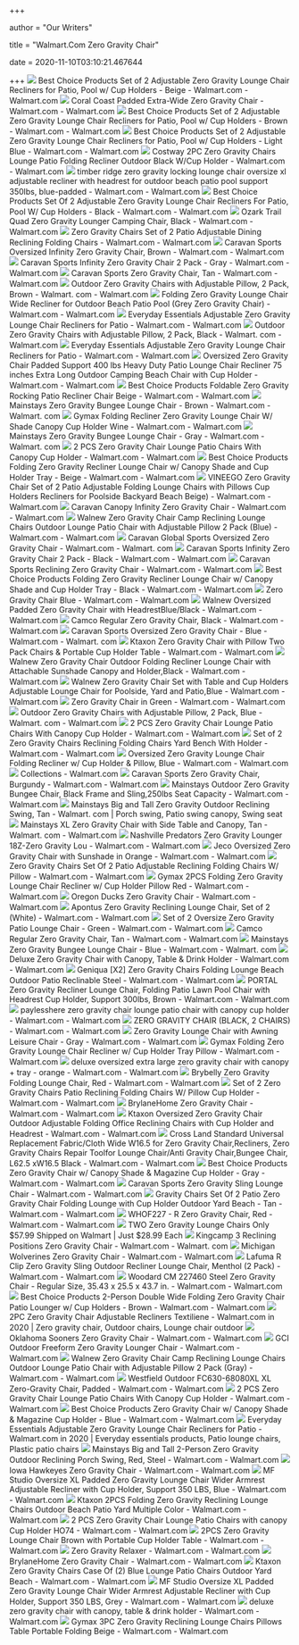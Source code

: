 +++
        
author = "Our Writers"
        
title = "Walmart.Com Zero Gravity Chair"
        
date = 2020-11-10T03:10:21.467644
        
+++
[ ![](https://i5.walmartimages.com/asr/3dd44a1f-9e08-4315-bbcd-ea4bd1818336_1.8047fbdbc80f28db6894805846f17eb9.jpeg?odnWidth=612&odnHeight=612&odnBg=ffffff)](https://i5.walmartimages.com/asr/3dd44a1f-9e08-4315-bbcd-ea4bd1818336_1.8047fbdbc80f28db6894805846f17eb9.jpeg?odnWidth=612&odnHeight=612&odnBg=ffffff) Best Choice Products Set of 2 Adjustable Zero Gravity Lounge Chair  Recliners for Patio, Pool w/ Cup Holders - Beige - Walmart.com - Walmart.com
[ ![](https://i5.walmartimages.com/asr/c35b6bf7-2726-4cce-8faf-f080c6777f25_1.fae3a98042abe1e3e3f68ed167e40dad.jpeg?odnWidth=612&odnHeight=612&odnBg=ffffff)](https://i5.walmartimages.com/asr/c35b6bf7-2726-4cce-8faf-f080c6777f25_1.fae3a98042abe1e3e3f68ed167e40dad.jpeg?odnWidth=612&odnHeight=612&odnBg=ffffff) Coral Coast Padded Extra-Wide Zero Gravity Chair - Walmart.com - Walmart.com
[ ![](https://i5.walmartimages.com/asr/5f985361-6c47-4ebc-a0f9-8f0ab44bb7ae_1.62efa8ac806fe8abca2fb579d065570f.jpeg)](https://i5.walmartimages.com/asr/5f985361-6c47-4ebc-a0f9-8f0ab44bb7ae_1.62efa8ac806fe8abca2fb579d065570f.jpeg) Best Choice Products Set of 2 Adjustable Zero Gravity Lounge Chair  Recliners for Patio, Pool w/ Cup Holders - Brown - Walmart.com - Walmart.com
[ ![](https://i5.walmartimages.com/asr/a57e5ccb-6c31-43fe-9676-43da58bf08c7_1.fe560be102ad294526704ee24bed3629.jpeg?odnWidth=612&odnHeight=612&odnBg=ffffff)](https://i5.walmartimages.com/asr/a57e5ccb-6c31-43fe-9676-43da58bf08c7_1.fe560be102ad294526704ee24bed3629.jpeg?odnWidth=612&odnHeight=612&odnBg=ffffff) Best Choice Products Set of 2 Adjustable Zero Gravity Lounge Chair  Recliners for Patio, Pool w/ Cup Holders - Light Blue - Walmart.com -  Walmart.com
[ ![](https://i5.walmartimages.com/asr/efb02c13-571a-4db3-adc0-b3013727a912_1.18f2d304c017b2ff8aeb13e050c9222f.jpeg?odnWidth=612&odnHeight=612&odnBg=ffffff)](https://i5.walmartimages.com/asr/efb02c13-571a-4db3-adc0-b3013727a912_1.18f2d304c017b2ff8aeb13e050c9222f.jpeg?odnWidth=612&odnHeight=612&odnBg=ffffff) Costway 2PC Zero Gravity Chairs Lounge Patio Folding Recliner Outdoor Black  W/Cup Holder - Walmart.com - Walmart.com
[ ![](https://i5.walmartimages.com/asr/e9e9366a-e0e5-4336-bdef-cb5731c352b1_1.d0c4e8b09f7a16a5514fc13cd631c088.jpeg?odnWidth=612&odnHeight=612&odnBg=ffffff)](https://i5.walmartimages.com/asr/e9e9366a-e0e5-4336-bdef-cb5731c352b1_1.d0c4e8b09f7a16a5514fc13cd631c088.jpeg?odnWidth=612&odnHeight=612&odnBg=ffffff) timber ridge zero gravity locking lounge chair oversize xl adjustable  recliner with headrest for outdoor beach patio pool support 350lbs,  blue-padded - Walmart.com - Walmart.com
[ ![](https://i5.walmartimages.com/asr/ee245c39-30cb-4050-ae0d-3705b32b1928_2.440faaab3c08fb94ea381f5382231cad.jpeg?odnWidth=612&odnHeight=612&odnBg=ffffff)](https://i5.walmartimages.com/asr/ee245c39-30cb-4050-ae0d-3705b32b1928_2.440faaab3c08fb94ea381f5382231cad.jpeg?odnWidth=612&odnHeight=612&odnBg=ffffff) Best Choice Products Set Of 2 Adjustable Zero Gravity Lounge Chair  Recliners For Patio, Pool W/ Cup Holders - Black - Walmart.com - Walmart.com
[ ![](https://i5.walmartimages.com/asr/d92dc99d-1d0c-415a-bbb3-5c2604692c1a_1.73251b69b20353a8d7045ca1b6205918.jpeg?odnWidth=612&odnHeight=612&odnBg=ffffff)](https://i5.walmartimages.com/asr/d92dc99d-1d0c-415a-bbb3-5c2604692c1a_1.73251b69b20353a8d7045ca1b6205918.jpeg?odnWidth=612&odnHeight=612&odnBg=ffffff) Ozark Trail Quad Zero Gravity Lounger Camping Chair, Black - Walmart.com -  Walmart.com
[ ![](https://i5.walmartimages.com/asr/6efa0a10-37f9-42cc-9191-591e1f817c27_1.c9dd2484ef54f99241b73500b15bea24.jpeg?odnWidth=612&odnHeight=612&odnBg=ffffff)](https://i5.walmartimages.com/asr/6efa0a10-37f9-42cc-9191-591e1f817c27_1.c9dd2484ef54f99241b73500b15bea24.jpeg?odnWidth=612&odnHeight=612&odnBg=ffffff) Zero Gravity Chairs Set of 2 Patio Adjustable Dining Reclining Folding  Chairs - Walmart.com - Walmart.com
[ ![](https://i5.walmartimages.com/asr/504f5fa4-28a5-4b4a-b0fa-c4208add25e1_1.9b0341b14d30bfac861b47c12ee8d4f5.jpeg?odnWidth=612&odnHeight=612&odnBg=ffffff)](https://i5.walmartimages.com/asr/504f5fa4-28a5-4b4a-b0fa-c4208add25e1_1.9b0341b14d30bfac861b47c12ee8d4f5.jpeg?odnWidth=612&odnHeight=612&odnBg=ffffff) Caravan Sports Oversized Infinity Zero Gravity Chair, Brown - Walmart.com -  Walmart.com
[ ![](https://i5.walmartimages.com/asr/3b694cf7-79bc-4d1e-98ee-5fba5bf8b152_1.3cced801430de3092eb185f7a437a91d.jpeg?odnWidth=612&odnHeight=612&odnBg=ffffff)](https://i5.walmartimages.com/asr/3b694cf7-79bc-4d1e-98ee-5fba5bf8b152_1.3cced801430de3092eb185f7a437a91d.jpeg?odnWidth=612&odnHeight=612&odnBg=ffffff) Caravan Sports Infinity Zero Gravity Chair 2 Pack - Gray - Walmart.com -  Walmart.com
[ ![](https://i5.walmartimages.com/asr/d63a1bbd-9612-4d7e-a8d8-82bf1c4e1c39_1.c7b57be4e29d0a2b8c87c9209f85fc28.jpeg?odnWidth=612&odnHeight=612&odnBg=ffffff)](https://i5.walmartimages.com/asr/d63a1bbd-9612-4d7e-a8d8-82bf1c4e1c39_1.c7b57be4e29d0a2b8c87c9209f85fc28.jpeg?odnWidth=612&odnHeight=612&odnBg=ffffff) Caravan Sports Zero Gravity Chair, Tan - Walmart.com - Walmart.com
[ ![](https://i5.walmartimages.com/asr/e0c337dd-3e75-4a88-9746-ac3b5fe43cc7_1.797472e432b71a55dd74eb1baaf42d53.jpeg?odnWidth=612&odnHeight=612&odnBg=ffffff)](https://i5.walmartimages.com/asr/e0c337dd-3e75-4a88-9746-ac3b5fe43cc7_1.797472e432b71a55dd74eb1baaf42d53.jpeg?odnWidth=612&odnHeight=612&odnBg=ffffff) Outdoor Zero Gravity Chairs with Adjustable Pillow, 2 Pack, Brown - Walmart. com - Walmart.com
[ ![](https://i5.walmartimages.com/asr/91f27ffb-dbb0-40a5-ac4a-05f2f134c0ae_1.c2b506efce5d87916da579743045f053.jpeg?odnWidth=612&odnHeight=612&odnBg=ffffff)](https://i5.walmartimages.com/asr/91f27ffb-dbb0-40a5-ac4a-05f2f134c0ae_1.c2b506efce5d87916da579743045f053.jpeg?odnWidth=612&odnHeight=612&odnBg=ffffff) Folding Zero Gravity Lounge Chair Wide Recliner for Outdoor Beach Patio  Pool (Grey Zero Gravity Chair) - Walmart.com - Walmart.com
[ ![](https://i5.walmartimages.com/asr/04bde87b-525d-4f85-bd42-c4e719e63178_2.5544ad952c22cf7fdf27d3f399dd5a9a.jpeg?odnWidth=612&odnHeight=612&odnBg=ffffff)](https://i5.walmartimages.com/asr/04bde87b-525d-4f85-bd42-c4e719e63178_2.5544ad952c22cf7fdf27d3f399dd5a9a.jpeg?odnWidth=612&odnHeight=612&odnBg=ffffff) Everyday Essentials Adjustable Zero Gravity Lounge Chair Recliners for  Patio - Walmart.com - Walmart.com
[ ![](https://i5.walmartimages.com/asr/56138a31-eaa2-40d5-a6bc-0aad6477d2b5_1.882ee454b32cad9707c4eb7aa849c61a.jpeg?odnWidth=612&odnHeight=612&odnBg=ffffff)](https://i5.walmartimages.com/asr/56138a31-eaa2-40d5-a6bc-0aad6477d2b5_1.882ee454b32cad9707c4eb7aa849c61a.jpeg?odnWidth=612&odnHeight=612&odnBg=ffffff) Outdoor Zero Gravity Chairs with Adjustable Pillow, 2 Pack, Black - Walmart. com - Walmart.com
[ ![](https://i5.walmartimages.com/asr/5c0afc19-6544-4381-ac4d-70d6772318e3_2.26ec3b59ce6529bcf94d12d30e03f925.jpeg?odnWidth=612&odnHeight=612&odnBg=ffffff)](https://i5.walmartimages.com/asr/5c0afc19-6544-4381-ac4d-70d6772318e3_2.26ec3b59ce6529bcf94d12d30e03f925.jpeg?odnWidth=612&odnHeight=612&odnBg=ffffff) Everyday Essentials Adjustable Zero Gravity Lounge Chair Recliners for  Patio - Walmart.com - Walmart.com
[ ![](https://i5.walmartimages.com/asr/844a884f-4b85-46a3-92c1-e264ef6d90e8_1.fb7f91766a6b1ade692f4cec20d6dc42.jpeg?odnWidth=612&odnHeight=612&odnBg=ffffff)](https://i5.walmartimages.com/asr/844a884f-4b85-46a3-92c1-e264ef6d90e8_1.fb7f91766a6b1ade692f4cec20d6dc42.jpeg?odnWidth=612&odnHeight=612&odnBg=ffffff) Oversized Zero Gravity Chair Padded Support 400 lbs Heavy Duty Patio Lounge  Chair Recliner 75 inches Extra Long Outdoor Camping Beach Chair with Cup  Holder - Walmart.com - Walmart.com
[ ![](https://i5.walmartimages.com/asr/8e92e006-5e8b-47fa-b840-3e04599e1fd0.62b80d0eb5b579a980b482701b7226d9.jpeg?odnWidth=612&odnHeight=612&odnBg=ffffff)](https://i5.walmartimages.com/asr/8e92e006-5e8b-47fa-b840-3e04599e1fd0.62b80d0eb5b579a980b482701b7226d9.jpeg?odnWidth=612&odnHeight=612&odnBg=ffffff) Best Choice Products Foldable Zero Gravity Rocking Patio Recliner Chair  Beige - Walmart.com - Walmart.com
[ ![](https://i5.walmartimages.com/asr/1c6a19d3-99d1-430a-9f52-c61378a9586d_1.f8bed5bb83c9b230f50bf637ad3421d1.jpeg?odnWidth=612&odnHeight=612&odnBg=ffffff)](https://i5.walmartimages.com/asr/1c6a19d3-99d1-430a-9f52-c61378a9586d_1.f8bed5bb83c9b230f50bf637ad3421d1.jpeg?odnWidth=612&odnHeight=612&odnBg=ffffff) Mainstays Zero Gravity Bungee Lounge Chair - Brown - Walmart.com - Walmart. com
[ ![](https://i5.walmartimages.com/asr/7bb4820d-ea3a-49dc-a768-c330d5091c9d_1.f338e415ffddc9e0da7dd29d8567c0e6.jpeg?odnWidth=612&odnHeight=612&odnBg=ffffff)](https://i5.walmartimages.com/asr/7bb4820d-ea3a-49dc-a768-c330d5091c9d_1.f338e415ffddc9e0da7dd29d8567c0e6.jpeg?odnWidth=612&odnHeight=612&odnBg=ffffff) Gymax Folding Recliner Zero Gravity Lounge Chair W/ Shade Canopy Cup Holder  Wine - Walmart.com - Walmart.com
[ ![](https://i5.walmartimages.com/asr/24895316-b0ca-42bd-902d-49a5a349da55_1.5284b0d511345b2b04f48a67d6e44dc6.jpeg?odnWidth=612&odnHeight=612&odnBg=ffffff)](https://i5.walmartimages.com/asr/24895316-b0ca-42bd-902d-49a5a349da55_1.5284b0d511345b2b04f48a67d6e44dc6.jpeg?odnWidth=612&odnHeight=612&odnBg=ffffff) Mainstays Zero Gravity Bungee Lounge Chair - Gray - Walmart.com - Walmart. com
[ ![](https://i5.walmartimages.com/asr/89eec10a-9146-499e-91ce-8b54893438a0_1.8564bed1769bd562ae937f244605b466.jpeg?odnWidth=612&odnHeight=612&odnBg=ffffff)](https://i5.walmartimages.com/asr/89eec10a-9146-499e-91ce-8b54893438a0_1.8564bed1769bd562ae937f244605b466.jpeg?odnWidth=612&odnHeight=612&odnBg=ffffff) 2 PCS Zero Gravity Chair Lounge Patio Chairs With Canopy Cup Holder -  Walmart.com - Walmart.com
[ ![](https://i5.walmartimages.com/asr/2acb2c82-1e44-4de9-b490-261e97ac6fcd.f6dd11eae4d6784283cfb5d7003f0d65.jpeg?odnWidth=612&odnHeight=612&odnBg=ffffff)](https://i5.walmartimages.com/asr/2acb2c82-1e44-4de9-b490-261e97ac6fcd.f6dd11eae4d6784283cfb5d7003f0d65.jpeg?odnWidth=612&odnHeight=612&odnBg=ffffff) Best Choice Products Folding Zero Gravity Recliner Lounge Chair w/ Canopy  Shade and Cup Holder Tray - Beige - Walmart.com - Walmart.com
[ ![](https://i5.walmartimages.com/asr/0dc72fd0-f7cd-4168-af58-3e169b78f9aa.f852a4ec5c3cb415848b0465c6c0cdab.jpeg?odnWidth=2000&odnHeight=2000&odnBg=ffffff)](https://i5.walmartimages.com/asr/0dc72fd0-f7cd-4168-af58-3e169b78f9aa.f852a4ec5c3cb415848b0465c6c0cdab.jpeg?odnWidth=2000&odnHeight=2000&odnBg=ffffff) VINEEGO Zero Gravity Chair Set of 2 Patio Adjustable Folding Lounge Chairs  with Pillows Cup Holders Recliners for Poolside Backyard Beach Beige) -  Walmart.com - Walmart.com
[ ![](https://i5.walmartimages.com/asr/92c0da6a-3d0e-4d28-a2c1-2a942878ec72_1.68662e066441b4ebdfb0db82184b2513.jpeg?odnWidth=612&odnHeight=612&odnBg=ffffff)](https://i5.walmartimages.com/asr/92c0da6a-3d0e-4d28-a2c1-2a942878ec72_1.68662e066441b4ebdfb0db82184b2513.jpeg?odnWidth=612&odnHeight=612&odnBg=ffffff) Caravan Canopy Infinity Zero Gravity Chair - Walmart.com - Walmart.com
[ ![](https://i5.walmartimages.com/asr/7f593d9d-8bb4-4ecf-895a-54086bc8a3fc.c488c404150ff7fa1cb6b6f264dc50ce.jpeg?odnWidth=612&odnHeight=612&odnBg=ffffff)](https://i5.walmartimages.com/asr/7f593d9d-8bb4-4ecf-895a-54086bc8a3fc.c488c404150ff7fa1cb6b6f264dc50ce.jpeg?odnWidth=612&odnHeight=612&odnBg=ffffff) Walnew Zero Gravity Chair Camp Reclining Lounge Chairs Outdoor Lounge Patio  Chair with Adjustable Pillow 2 Pack (Blue) - Walmart.com - Walmart.com
[ ![](https://i5.walmartimages.com/asr/07d01b2c-9f6d-458d-8527-09a30e70ba49_1.d8dcc8a7225beb3081c4bf8f2f8f4d67.jpeg?odnWidth=612&odnHeight=612&odnBg=ffffff)](https://i5.walmartimages.com/asr/07d01b2c-9f6d-458d-8527-09a30e70ba49_1.d8dcc8a7225beb3081c4bf8f2f8f4d67.jpeg?odnWidth=612&odnHeight=612&odnBg=ffffff) Caravan Global Sports Oversized Zero Gravity Chair - Walmart.com - Walmart. com
[ ![](https://i5.walmartimages.com/asr/8afd1063-861b-40cc-a7c4-72dc18e69be2_1.78a2563ea45a4af5e7852c793676eee1.jpeg?odnWidth=612&odnHeight=612&odnBg=ffffff)](https://i5.walmartimages.com/asr/8afd1063-861b-40cc-a7c4-72dc18e69be2_1.78a2563ea45a4af5e7852c793676eee1.jpeg?odnWidth=612&odnHeight=612&odnBg=ffffff) Caravan Sports Infinity Zero Gravity Chair 2 Pack - Black - Walmart.com -  Walmart.com
[ ![](https://i5.walmartimages.com/asr/18efc82f-74af-4ac3-a8b9-9183282fee55.2fa1965c2a1441233b65be1572dd6123.jpeg?odnWidth=612&odnHeight=612&odnBg=ffffff)](https://i5.walmartimages.com/asr/18efc82f-74af-4ac3-a8b9-9183282fee55.2fa1965c2a1441233b65be1572dd6123.jpeg?odnWidth=612&odnHeight=612&odnBg=ffffff) Caravan Sports Reclining Zero Gravity Chair - Walmart.com - Walmart.com
[ ![](https://i5.walmartimages.com/asr/652a2306-1047-4724-a4c0-0185df4a62ea_1.7946394ed8b61279fec4ed1bdbae284e.jpeg?odnWidth=612&odnHeight=612&odnBg=ffffff)](https://i5.walmartimages.com/asr/652a2306-1047-4724-a4c0-0185df4a62ea_1.7946394ed8b61279fec4ed1bdbae284e.jpeg?odnWidth=612&odnHeight=612&odnBg=ffffff) Best Choice Products Folding Zero Gravity Recliner Lounge Chair w/ Canopy  Shade and Cup Holder Tray - Black - Walmart.com - Walmart.com
[ ![](https://i5.walmartimages.com/asr/052fe93f-5706-4ea5-88f9-792830f8c8c8_2.22d2cd2b2633df36e2feca4edf9d640d.jpeg?odnWidth=612&odnHeight=612&odnBg=ffffff)](https://i5.walmartimages.com/asr/052fe93f-5706-4ea5-88f9-792830f8c8c8_2.22d2cd2b2633df36e2feca4edf9d640d.jpeg?odnWidth=612&odnHeight=612&odnBg=ffffff) Zero Gravity Chair Blue - Walmart.com - Walmart.com
[ ![](https://i5.walmartimages.com/asr/75230d0e-77c4-4da0-be96-4a7cf4e91f4f_1.7fe27c215bf7996c2a562680ad2e4c43.jpeg?odnWidth=612&odnHeight=612&odnBg=ffffff)](https://i5.walmartimages.com/asr/75230d0e-77c4-4da0-be96-4a7cf4e91f4f_1.7fe27c215bf7996c2a562680ad2e4c43.jpeg?odnWidth=612&odnHeight=612&odnBg=ffffff) Walnew Oversized Padded Zero Gravity Chair with HeadrestBlue/Black -  Walmart.com - Walmart.com
[ ![](https://i5.walmartimages.com/asr/83af5273-e89e-46c3-84e6-42c809f55d47_1.bfcf80c2a9fb4d7879d6d50bc5885b50.jpeg?odnWidth=612&odnHeight=612&odnBg=ffffff)](https://i5.walmartimages.com/asr/83af5273-e89e-46c3-84e6-42c809f55d47_1.bfcf80c2a9fb4d7879d6d50bc5885b50.jpeg?odnWidth=612&odnHeight=612&odnBg=ffffff) Camco Regular Zero Gravity Chair, Black - Walmart.com - Walmart.com
[ ![](https://i5.walmartimages.com/asr/5601d842-3aac-486c-baf2-12bd61224d36_1.1445ae51e71117d599c5f3b7779826b1.jpeg?odnWidth=612&odnHeight=612&odnBg=ffffff)](https://i5.walmartimages.com/asr/5601d842-3aac-486c-baf2-12bd61224d36_1.1445ae51e71117d599c5f3b7779826b1.jpeg?odnWidth=612&odnHeight=612&odnBg=ffffff) Caravan Sports Oversized Zero Gravity Chair - Blue - Walmart.com - Walmart. com
[ ![](https://i5.walmartimages.com/asr/24f47f4b-03f2-493c-85ab-cd44915c1a9a_1.af4e200cc455eb30c1d11bdc8b7b8986.jpeg?odnWidth=612&odnHeight=612&odnBg=ffffff)](https://i5.walmartimages.com/asr/24f47f4b-03f2-493c-85ab-cd44915c1a9a_1.af4e200cc455eb30c1d11bdc8b7b8986.jpeg?odnWidth=612&odnHeight=612&odnBg=ffffff) Ktaxon Zero Gravity Chair with Pillow Two Pack Chairs & Portable Cup Holder  Table - Walmart.com - Walmart.com
[ ![](https://i5.walmartimages.com/asr/fb972408-b66e-4838-8a3e-7d254a3854a2_1.55a1a92d30ca7909e0dd1668aa5e88c1.jpeg?odnWidth=612&odnHeight=612&odnBg=ffffff)](https://i5.walmartimages.com/asr/fb972408-b66e-4838-8a3e-7d254a3854a2_1.55a1a92d30ca7909e0dd1668aa5e88c1.jpeg?odnWidth=612&odnHeight=612&odnBg=ffffff) Walnew Zero Gravity Chair Outdoor Folding Recliner Lounge Chair with  Attachable Sunshade Canopy and Holder,Black - Walmart.com - Walmart.com
[ ![](https://i5.walmartimages.com/asr/29cae081-3c23-4991-bb82-fec55514b02f_3.d1256cb0140e517af9dd09e941dce678.png?odnWidth=612&odnHeight=612&odnBg=ffffff)](https://i5.walmartimages.com/asr/29cae081-3c23-4991-bb82-fec55514b02f_3.d1256cb0140e517af9dd09e941dce678.png?odnWidth=612&odnHeight=612&odnBg=ffffff) Walnew Zero Gravity Chair Set with Table and Cup Holders Adjustable Lounge  Chair for Poolside, Yard and Patio,Blue - Walmart.com - Walmart.com
[ ![](https://i5.walmartimages.com/asr/e2bc5579-5c7b-4478-9c3d-e3c2d637f7e6_1.9ed0b56aee11217483b8b95b5a1e0702.jpeg?odnWidth=612&odnHeight=612&odnBg=ffffff)](https://i5.walmartimages.com/asr/e2bc5579-5c7b-4478-9c3d-e3c2d637f7e6_1.9ed0b56aee11217483b8b95b5a1e0702.jpeg?odnWidth=612&odnHeight=612&odnBg=ffffff) Zero Gravity Chair in Green - Walmart.com - Walmart.com
[ ![](https://i5.walmartimages.com/asr/38d9fb1f-b726-4f8e-b320-fc464f0e50b5_1.4e47ce156ee95a8c9765027057c5ff42.jpeg?odnWidth=612&odnHeight=612&odnBg=ffffff)](https://i5.walmartimages.com/asr/38d9fb1f-b726-4f8e-b320-fc464f0e50b5_1.4e47ce156ee95a8c9765027057c5ff42.jpeg?odnWidth=612&odnHeight=612&odnBg=ffffff) Outdoor Zero Gravity Chairs with Adjustable Pillow, 2 Pack, Blue - Walmart. com - Walmart.com
[ ![](https://i5.walmartimages.com/asr/0492902e-0f68-4ac2-b373-4d89d2b180ec_1.dee40d2f9c8075ec80deacd6d54de8ca.jpeg?odnWidth=612&odnHeight=612&odnBg=ffffff)](https://i5.walmartimages.com/asr/0492902e-0f68-4ac2-b373-4d89d2b180ec_1.dee40d2f9c8075ec80deacd6d54de8ca.jpeg?odnWidth=612&odnHeight=612&odnBg=ffffff) 2 PCS Zero Gravity Chair Lounge Patio Chairs With Canopy Cup Holder -  Walmart.com - Walmart.com
[ ![](https://i5.walmartimages.com/asr/62f993b3-0973-45ea-9b95-3d311a701993_1.be77b83c70b9c8d0cf3f6b7372526ba1.jpeg?odnWidth=612&odnHeight=612&odnBg=ffffff)](https://i5.walmartimages.com/asr/62f993b3-0973-45ea-9b95-3d311a701993_1.be77b83c70b9c8d0cf3f6b7372526ba1.jpeg?odnWidth=612&odnHeight=612&odnBg=ffffff) Set of 2 Zero Gravity Chairs Reclining Folding Chairs Yard Bench With  Holder - Walmart.com - Walmart.com
[ ![](https://i5.walmartimages.com/asr/c4f22cd5-04a4-4a1b-8ee8-bc6d72310662.cd86a95ad40fba850df75e7dc3bb24e1.jpeg?odnWidth=612&odnHeight=612&odnBg=ffffff)](https://i5.walmartimages.com/asr/c4f22cd5-04a4-4a1b-8ee8-bc6d72310662.cd86a95ad40fba850df75e7dc3bb24e1.jpeg?odnWidth=612&odnHeight=612&odnBg=ffffff) Oversized Zero Gravity Lounge Chair Folding Recliner w/ Cup Holder &  Pillow, Blue - Walmart.com - Walmart.com
[ ![](https://i5.walmartimages.com/asr/6bfebdbe-2b78-4178-8ebf-706b71392df7_1.450bfbc5089b054a7542852f032ca9da.jpeg?odnWidth=450&odnHeight=450&odnBg=ffffff)](https://i5.walmartimages.com/asr/6bfebdbe-2b78-4178-8ebf-706b71392df7_1.450bfbc5089b054a7542852f032ca9da.jpeg?odnWidth=450&odnHeight=450&odnBg=ffffff) Collections - Walmart.com
[ ![](https://i5.walmartimages.com/asr/2a935e44-077c-4ad6-a0ab-3ff375b4cdc1_1.02d99ee2d7f9c4fac15655332f21e191.jpeg?odnWidth=2000&odnHeight=2000&odnBg=ffffff)](https://i5.walmartimages.com/asr/2a935e44-077c-4ad6-a0ab-3ff375b4cdc1_1.02d99ee2d7f9c4fac15655332f21e191.jpeg?odnWidth=2000&odnHeight=2000&odnBg=ffffff) Caravan Sports Zero Gravity Chair, Burgundy - Walmart.com - Walmart.com
[ ![](https://i5.walmartimages.com/asr/46bfc005-5f46-4d33-afe8-9bde6cd33252_2.d6031f2a66102c263ea56d9f4adad783.jpeg)](https://i5.walmartimages.com/asr/46bfc005-5f46-4d33-afe8-9bde6cd33252_2.d6031f2a66102c263ea56d9f4adad783.jpeg) Mainstays Outdoor Zero Gravity Bungee Chair, Black Frame and Sling,250lbs  Seat Capacity - Walmart.com - Walmart.com
[ ![](https://i.pinimg.com/originals/d2/f4/8f/d2f48fb07965ef545046ab1e73c146d2.jpg)](https://i.pinimg.com/originals/d2/f4/8f/d2f48fb07965ef545046ab1e73c146d2.jpg) Mainstays Big and Tall Zero Gravity Outdoor Reclining Swing, Tan - Walmart. com | Porch swing, Patio swing canopy, Swing seat
[ ![](https://i5.walmartimages.com/asr/54a05011-4456-4f22-aa4d-5ecc03a46310_2.7dc354063f31896e802a8dfbe14948c4.jpeg?odnWidth=612&odnHeight=612&odnBg=ffffff)](https://i5.walmartimages.com/asr/54a05011-4456-4f22-aa4d-5ecc03a46310_2.7dc354063f31896e802a8dfbe14948c4.jpeg?odnWidth=612&odnHeight=612&odnBg=ffffff) Mainstays XL Zero Gravity Chair with Side Table and Canopy, Tan - Walmart. com - Walmart.com
[ ![](https://i5.walmartimages.com/asr/512f4a0f-f290-48f0-804f-62ca51e1c3ad.d752f3b29715f42725195ee50778c51c.jpeg?odnWidth=612&odnHeight=612&odnBg=ffffff)](https://i5.walmartimages.com/asr/512f4a0f-f290-48f0-804f-62ca51e1c3ad.d752f3b29715f42725195ee50778c51c.jpeg?odnWidth=612&odnHeight=612&odnBg=ffffff) Nashville Predators Zero Gravity Lounger 18Z-Zero Gravity Lou - Walmart.com  - Walmart.com
[ ![](https://i5.walmartimages.com/asr/b012e709-0b8f-4cde-a7d2-d842813fc923_1.614892d65041d16ec1543c54428a823b.jpeg?odnWidth=612&odnHeight=612&odnBg=ffffff)](https://i5.walmartimages.com/asr/b012e709-0b8f-4cde-a7d2-d842813fc923_1.614892d65041d16ec1543c54428a823b.jpeg?odnWidth=612&odnHeight=612&odnBg=ffffff) Jeco Oversized Zero Gravity Chair with Sunshade in Orange - Walmart.com -  Walmart.com
[ ![](https://i5.walmartimages.com/asr/67a36f4b-d150-43ab-8ea5-5c7df87f0c25_1.344b43408cbd763b9ce20e1137d9747f.jpeg?odnWidth=612&odnHeight=612&odnBg=ffffff)](https://i5.walmartimages.com/asr/67a36f4b-d150-43ab-8ea5-5c7df87f0c25_1.344b43408cbd763b9ce20e1137d9747f.jpeg?odnWidth=612&odnHeight=612&odnBg=ffffff) Zero Gravity Chairs Set Of 2 Patio Adjustable Reclining Folding Chairs W/  Pillow - Walmart.com - Walmart.com
[ ![](https://i5.walmartimages.com/asr/ef861fac-c61b-48ae-8123-2c7f1a31bdcd.52593d09c25e1b2c05af617f17f9953c.jpeg?odnWidth=612&odnHeight=612&odnBg=ffffff)](https://i5.walmartimages.com/asr/ef861fac-c61b-48ae-8123-2c7f1a31bdcd.52593d09c25e1b2c05af617f17f9953c.jpeg?odnWidth=612&odnHeight=612&odnBg=ffffff) Gymax 2PCS Folding Zero Gravity Lounge Chair Recliner w/ Cup Holder Pillow  Red - Walmart.com - Walmart.com
[ ![](https://i5.walmartimages.com/asr/508704d2-b510-42ed-8e2b-74cd1e2e33a6_1.c519cf001af0ea2084be782096f6c776.jpeg?odnWidth=612&odnHeight=612&odnBg=ffffff)](https://i5.walmartimages.com/asr/508704d2-b510-42ed-8e2b-74cd1e2e33a6_1.c519cf001af0ea2084be782096f6c776.jpeg?odnWidth=612&odnHeight=612&odnBg=ffffff) Oregon Ducks Zero Gravity Chair - Walmart.com - Walmart.com
[ ![](https://i5.walmartimages.com/asr/926489ad-981b-4510-abee-7850f4c8eea2_1.5a2461053bd5b75bdbb004a27c09088f.jpeg?odnWidth=612&odnHeight=612&odnBg=ffffff)](https://i5.walmartimages.com/asr/926489ad-981b-4510-abee-7850f4c8eea2_1.5a2461053bd5b75bdbb004a27c09088f.jpeg?odnWidth=612&odnHeight=612&odnBg=ffffff) Apontus Zero Gravity Reclining Lounge Chair, Set of 2 (White) - Walmart.com  - Walmart.com
[ ![](https://i5.walmartimages.com/asr/b4678f77-f34a-447b-9361-f21a8e55fc92_1.0d9c3d3bd3281b203a5033b17eb42fcd.jpeg?odnWidth=612&odnHeight=612&odnBg=ffffff)](https://i5.walmartimages.com/asr/b4678f77-f34a-447b-9361-f21a8e55fc92_1.0d9c3d3bd3281b203a5033b17eb42fcd.jpeg?odnWidth=612&odnHeight=612&odnBg=ffffff) Set of 2 Oversize Zero Gravity Patio Lounge Chair - Green - Walmart.com -  Walmart.com
[ ![](https://i5.walmartimages.com/asr/9c860258-07fb-4934-885b-8743f9dd0c5f_1.6b929c5b043d49975fb0c27aebbb5aa2.jpeg?odnWidth=612&odnHeight=612&odnBg=ffffff)](https://i5.walmartimages.com/asr/9c860258-07fb-4934-885b-8743f9dd0c5f_1.6b929c5b043d49975fb0c27aebbb5aa2.jpeg?odnWidth=612&odnHeight=612&odnBg=ffffff) Camco Regular Zero Gravity Chair, Tan - Walmart.com - Walmart.com
[ ![](https://i5.walmartimages.com/asr/3fb6a33e-e726-49a0-9018-0786f5337ea1_1.cb62aca9df655d1df8069f34a112c562.jpeg?odnWidth=612&odnHeight=612&odnBg=ffffff)](https://i5.walmartimages.com/asr/3fb6a33e-e726-49a0-9018-0786f5337ea1_1.cb62aca9df655d1df8069f34a112c562.jpeg?odnWidth=612&odnHeight=612&odnBg=ffffff) Mainstays Zero Gravity Bungee Lounge Chair - Blue - Walmart.com - Walmart. com
[ ![](https://i5.walmartimages.com/asr/9e99c4bb-528a-4bdc-afbd-76f87ddf520e_1.195936ea9a2704b283aededde0e5598f.jpeg?odnWidth=612&odnHeight=612&odnBg=ffffff)](https://i5.walmartimages.com/asr/9e99c4bb-528a-4bdc-afbd-76f87ddf520e_1.195936ea9a2704b283aededde0e5598f.jpeg?odnWidth=612&odnHeight=612&odnBg=ffffff) Deluxe Zero Gravity Chair with Canopy, Table & Drink Holder - Walmart.com -  Walmart.com
[ ![](https://i5.walmartimages.com/asr/a0cf0851-8654-4ccd-bba1-a4d943c4e4de.29771a7c9cca0301fb901d1e80f1ed8a.jpeg?odnWidth=612&odnHeight=612&odnBg=ffffff)](https://i5.walmartimages.com/asr/a0cf0851-8654-4ccd-bba1-a4d943c4e4de.29771a7c9cca0301fb901d1e80f1ed8a.jpeg?odnWidth=612&odnHeight=612&odnBg=ffffff) Geniqua [X2] Zero Gravity Chairs Folding Lounge Beach Outdoor Patio  Reclinable Steel - Walmart.com - Walmart.com
[ ![](https://i5.walmartimages.com/asr/06738c5c-59b1-4a2a-ad54-16d77925efc8.e2ff1c83f6525a942110bbccd986c14b.jpeg?odnWidth=612&odnHeight=612&odnBg=ffffff)](https://i5.walmartimages.com/asr/06738c5c-59b1-4a2a-ad54-16d77925efc8.e2ff1c83f6525a942110bbccd986c14b.jpeg?odnWidth=612&odnHeight=612&odnBg=ffffff) PORTAL Zero Gravity Recliner Lounge Chair, Folding Patio Lawn Pool Chair  with Headrest Cup Holder, Support 300lbs, Brown - Walmart.com - Walmart.com
[ ![](https://i5.walmartimages.com/asr/ec6d2f56-6f96-4c9c-b7d1-4670bf880e48_1.1c27c6d3cda6f185a57bf8270561ffc8.jpeg?odnWidth=612&odnHeight=612&odnBg=ffffff)](https://i5.walmartimages.com/asr/ec6d2f56-6f96-4c9c-b7d1-4670bf880e48_1.1c27c6d3cda6f185a57bf8270561ffc8.jpeg?odnWidth=612&odnHeight=612&odnBg=ffffff) paylesshere zero gravity chair lounge patio chair with canopy cup holder -  Walmart.com - Walmart.com
[ ![](https://i5.walmartimages.com/asr/92521679-2180-4a99-9333-d485fe4acc75_1.b1daf74e1150d037050b169d5449ac02.jpeg?odnWidth=612&odnHeight=612&odnBg=ffffff)](https://i5.walmartimages.com/asr/92521679-2180-4a99-9333-d485fe4acc75_1.b1daf74e1150d037050b169d5449ac02.jpeg?odnWidth=612&odnHeight=612&odnBg=ffffff) ZERO GRAVITY CHAIR (BLACK, 2 CHAIRS) - Walmart.com - Walmart.com
[ ![](https://i5.walmartimages.com/asr/0a8a876c-5b42-4b6e-b6da-aea63c001641_1.26b29ea2f93eacfbbe415ccc7ede11a2.jpeg?odnWidth=612&odnHeight=612&odnBg=ffffff)](https://i5.walmartimages.com/asr/0a8a876c-5b42-4b6e-b6da-aea63c001641_1.26b29ea2f93eacfbbe415ccc7ede11a2.jpeg?odnWidth=612&odnHeight=612&odnBg=ffffff) Zero Gravity Lounge Chair with Awning Leisure Chair - Gray - Walmart.com -  Walmart.com
[ ![](https://i5.walmartimages.com/asr/3788a92d-c5ed-4a61-adfa-cdfc526fe7d5.4508c8e995baa70056a2b4553c721831.jpeg?odnWidth=612&odnHeight=612&odnBg=ffffff)](https://i5.walmartimages.com/asr/3788a92d-c5ed-4a61-adfa-cdfc526fe7d5.4508c8e995baa70056a2b4553c721831.jpeg?odnWidth=612&odnHeight=612&odnBg=ffffff) Gymax Folding Zero Gravity Lounge Chair Recliner w/ Cup Holder Tray Pillow  - Walmart.com - Walmart.com
[ ![](https://i5.walmartimages.com/asr/4d17fd56-0d43-4937-acd8-c8debf71ea00_1.39688a5d9d00be78d86972d889e00296.jpeg?odnWidth=612&odnHeight=612&odnBg=ffffff)](https://i5.walmartimages.com/asr/4d17fd56-0d43-4937-acd8-c8debf71ea00_1.39688a5d9d00be78d86972d889e00296.jpeg?odnWidth=612&odnHeight=612&odnBg=ffffff) deluxe oversized extra large zero gravity chair with canopy + tray - orange  - Walmart.com - Walmart.com
[ ![](https://i5.walmartimages.com/asr/28c7a11e-47fe-44ad-b1f4-fee9c34cf362_1.9d157e334dc0b11d01988da40e8cba5d.jpeg)](https://i5.walmartimages.com/asr/28c7a11e-47fe-44ad-b1f4-fee9c34cf362_1.9d157e334dc0b11d01988da40e8cba5d.jpeg) Brybelly Zero Gravity Folding Lounge Chair, Red - Walmart.com - Walmart.com
[ ![](https://i5.walmartimages.com/asr/f6de8964-4ba7-451b-8736-40422c7edcdc_1.10fcd415a7b3d997232063a2b620976e.jpeg?odnWidth=612&odnHeight=612&odnBg=ffffff)](https://i5.walmartimages.com/asr/f6de8964-4ba7-451b-8736-40422c7edcdc_1.10fcd415a7b3d997232063a2b620976e.jpeg?odnWidth=612&odnHeight=612&odnBg=ffffff) Set of 2 Zero Gravity Chairs Patio Reclining Folding Chairs W/ Pillow Cup  Holder - Walmart.com - Walmart.com
[ ![](https://i5.walmartimages.com/asr/4a124a5d-12fd-4a67-8ac8-1fe11da4044d_1.38204f7de5f7f42c07a6d7c515827e00.jpeg?odnWidth=612&odnHeight=612&odnBg=ffffff)](https://i5.walmartimages.com/asr/4a124a5d-12fd-4a67-8ac8-1fe11da4044d_1.38204f7de5f7f42c07a6d7c515827e00.jpeg?odnWidth=612&odnHeight=612&odnBg=ffffff) BrylaneHome Zero Gravity Chair - Walmart.com - Walmart.com
[ ![](https://i5.walmartimages.com/asr/f7fb84e7-8505-45f0-b43f-966f9f762d83_1.b7a58684d5e8e5f2cfb2bb833aa09814.jpeg?odnWidth=612&odnHeight=612&odnBg=ffffff)](https://i5.walmartimages.com/asr/f7fb84e7-8505-45f0-b43f-966f9f762d83_1.b7a58684d5e8e5f2cfb2bb833aa09814.jpeg?odnWidth=612&odnHeight=612&odnBg=ffffff) Ktaxon Oversized Zero Gravity Chair Outdoor Adjustable Folding Office  Reclining Chairs with Cup Holder and Headrest - Walmart.com - Walmart.com
[ ![](https://i5.walmartimages.com/asr/95baa135-f79c-4a35-a918-8494a3e27a00_1.892d1db67f57e15a1092f451046677d3.jpeg?odnWidth=612&odnHeight=612&odnBg=ffffff)](https://i5.walmartimages.com/asr/95baa135-f79c-4a35-a918-8494a3e27a00_1.892d1db67f57e15a1092f451046677d3.jpeg?odnWidth=612&odnHeight=612&odnBg=ffffff) Cross Land Standard Universal Replacement Fabric/Cloth Wide W16.5 for Zero  Gravity Chair,Recliners, Zero Gravity Chairs Repair Toolfor Lounge Chair/Anti  Gravity Chair,Bungee Chair, L62.5 xW16.5 Black - Walmart.com - Walmart.com
[ ![](https://i5.walmartimages.com/asr/9877e8bc-0cf9-4502-bbda-883a4b216df7_2.a7fe146c2c317d494b2ede4ef3a0ca4b.jpeg?odnWidth=612&odnHeight=612&odnBg=ffffff)](https://i5.walmartimages.com/asr/9877e8bc-0cf9-4502-bbda-883a4b216df7_2.a7fe146c2c317d494b2ede4ef3a0ca4b.jpeg?odnWidth=612&odnHeight=612&odnBg=ffffff) Best Choice Products Zero Gravity Chair w/ Canopy Shade & Magazine Cup  Holder - Gray - Walmart.com - Walmart.com
[ ![](https://i5.walmartimages.com/asr/f2c0c304-e37e-4786-93e2-b85522ac3914_1.b7b4e6e0a7da49fef42bbeeb460f45c0.jpeg?odnWidth=612&odnHeight=612&odnBg=ffffff)](https://i5.walmartimages.com/asr/f2c0c304-e37e-4786-93e2-b85522ac3914_1.b7b4e6e0a7da49fef42bbeeb460f45c0.jpeg?odnWidth=612&odnHeight=612&odnBg=ffffff) Caravan Sports Zero Gravity Sling Lounge Chair - Walmart.com - Walmart.com
[ ![](https://i5.walmartimages.com/asr/58738cd3-7b5d-42db-b220-c7d3b8acab51_1.968001d4ac85de0465a03f71559e30c8.jpeg?odnWidth=612&odnHeight=612&odnBg=ffffff)](https://i5.walmartimages.com/asr/58738cd3-7b5d-42db-b220-c7d3b8acab51_1.968001d4ac85de0465a03f71559e30c8.jpeg?odnWidth=612&odnHeight=612&odnBg=ffffff) Gravity Chairs Set Of 2 Patio Zero Gravity Chair Folding Lounge with Cup  Holder Outdoor Yard Beach - Tan - Walmart.com - Walmart.com
[ ![](https://i5.walmartimages.com/asr/69419bf2-3e34-4645-b75b-1be21dadf071_1.17213cce4ac67eabf493c149eacf6fed.jpeg?odnWidth=612&odnHeight=612&odnBg=ffffff)](https://i5.walmartimages.com/asr/69419bf2-3e34-4645-b75b-1be21dadf071_1.17213cce4ac67eabf493c149eacf6fed.jpeg?odnWidth=612&odnHeight=612&odnBg=ffffff) WHOF227 - R Zero Gravity Chair&#44; Red - Walmart.com - Walmart.com
[ ![](https://hip2save.com/wp-content/uploads/2020/03/zero-gravity-lounge-chair.jpg?fit=1200%2C630&strip=all)](https://hip2save.com/wp-content/uploads/2020/03/zero-gravity-lounge-chair.jpg?fit=1200%2C630&strip=all) TWO Zero Gravity Lounge Chairs Only $57.99 Shipped on Walmart | Just $28.99  Each
[ ![](https://i5.walmartimages.com/asr/bf257775-a70e-47c4-92ab-623434182f27_1.5f95db6dc71067f9e611a7329b5cbe47.jpeg?odnWidth=612&odnHeight=612&odnBg=ffffff)](https://i5.walmartimages.com/asr/bf257775-a70e-47c4-92ab-623434182f27_1.5f95db6dc71067f9e611a7329b5cbe47.jpeg?odnWidth=612&odnHeight=612&odnBg=ffffff) Kingcamp 3 Reclining Positions Zero Gravity Chair - Walmart.com - Walmart. com
[ ![](https://i5.walmartimages.com/asr/02665af0-990e-49da-965b-6cd99eebd258_1.35669c1eca73b13bed4393973932e387.jpeg?odnWidth=612&odnHeight=612&odnBg=ffffff)](https://i5.walmartimages.com/asr/02665af0-990e-49da-965b-6cd99eebd258_1.35669c1eca73b13bed4393973932e387.jpeg?odnWidth=612&odnHeight=612&odnBg=ffffff) Michigan Wolverines Zero Gravity Chair - Walmart.com - Walmart.com
[ ![](https://i5.walmartimages.com/asr/9003bf48-dc9f-4a7c-8b82-e40d34fd2ca3_1.976248f36d5760529e657cf21450340b.jpeg?odnWidth=612&odnHeight=612&odnBg=ffffff)](https://i5.walmartimages.com/asr/9003bf48-dc9f-4a7c-8b82-e40d34fd2ca3_1.976248f36d5760529e657cf21450340b.jpeg?odnWidth=612&odnHeight=612&odnBg=ffffff) Lafuma R Clip Zero Gravity Sling Outdoor Recliner Lounge Chair, Menthol (2  Pack) - Walmart.com - Walmart.com
[ ![](https://i5.walmartimages.com/asr/bdefc79e-6a40-46d5-a127-e4eb6bc02562_1.b7e6b93aa631003af6d508712c41d8e9.jpeg?odnWidth=612&odnHeight=612&odnBg=ffffff)](https://i5.walmartimages.com/asr/bdefc79e-6a40-46d5-a127-e4eb6bc02562_1.b7e6b93aa631003af6d508712c41d8e9.jpeg?odnWidth=612&odnHeight=612&odnBg=ffffff) Woodard CM 227460 Steel Zero Gravity Chair - Regular Size&#44; 35.43 x 25.5  x 43.7 in. - Walmart.com - Walmart.com
[ ![](https://i5.walmartimages.com/asr/12fc5a72-20fb-47ab-ab92-ddf6545ecf86.98f7a097aaae7fd0f26aee96811c113f.jpeg?odnWidth=612&odnHeight=612&odnBg=ffffff)](https://i5.walmartimages.com/asr/12fc5a72-20fb-47ab-ab92-ddf6545ecf86.98f7a097aaae7fd0f26aee96811c113f.jpeg?odnWidth=612&odnHeight=612&odnBg=ffffff) Best Choice Products 2-Person Double Wide Folding Zero Gravity Chair Patio  Lounger w/ Cup Holders - Brown - Walmart.com - Walmart.com
[ ![](https://i.pinimg.com/originals/5f/a6/26/5fa626631c606a392f4b003f0d38e880.jpg)](https://i.pinimg.com/originals/5f/a6/26/5fa626631c606a392f4b003f0d38e880.jpg) 2PC Zero Gravity Chair Adjustable Recliners Textiliene - Walmart.com in  2020 | Zero gravity chair, Outdoor chairs, Lounge chair outdoor
[ ![](https://i5.walmartimages.com/asr/9561df7b-b181-4f66-b913-fb6dd2f68f9a_1.8d7bc3b93c1992cdf39746b3fb37f8e3.jpeg?odnWidth=612&odnHeight=612&odnBg=ffffff)](https://i5.walmartimages.com/asr/9561df7b-b181-4f66-b913-fb6dd2f68f9a_1.8d7bc3b93c1992cdf39746b3fb37f8e3.jpeg?odnWidth=612&odnHeight=612&odnBg=ffffff) Oklahoma Sooners Zero Gravity Chair - Walmart.com - Walmart.com
[ ![](https://i5.walmartimages.com/asr/28cb9735-2939-4045-8f85-656d4d6d4db6_1.6ff10f298ae03bce03d64ba6877c1019.jpeg?odnWidth=612&odnHeight=612&odnBg=ffffff)](https://i5.walmartimages.com/asr/28cb9735-2939-4045-8f85-656d4d6d4db6_1.6ff10f298ae03bce03d64ba6877c1019.jpeg?odnWidth=612&odnHeight=612&odnBg=ffffff) GCI Outdoor Freeform Zero Gravity Lounger Chair - Walmart.com - Walmart.com
[ ![](https://i5.walmartimages.com/asr/c6973cba-0201-44bc-a29a-2c5347f3920d.00fb256661f14bef636cf0d49c7a2f71.jpeg?odnWidth=612&odnHeight=612&odnBg=ffffff)](https://i5.walmartimages.com/asr/c6973cba-0201-44bc-a29a-2c5347f3920d.00fb256661f14bef636cf0d49c7a2f71.jpeg?odnWidth=612&odnHeight=612&odnBg=ffffff) Walnew Zero Gravity Chair Camp Reclining Lounge Chairs Outdoor Lounge Patio  Chair with Adjustable Pillow 2 Pack (Gray) - Walmart.com - Walmart.com
[ ![](https://i5.walmartimages.com/asr/f910fb4c-c806-45b3-b696-decc1f0851b0_1.6d5337e7e4db9e48f6d1e446923aba1c.jpeg?odnWidth=612&odnHeight=612&odnBg=ffffff)](https://i5.walmartimages.com/asr/f910fb4c-c806-45b3-b696-decc1f0851b0_1.6d5337e7e4db9e48f6d1e446923aba1c.jpeg?odnWidth=612&odnHeight=612&odnBg=ffffff) Westfield Outdoor FC630-68080XL XL Zero-Gravity Chair, Padded - Walmart.com  - Walmart.com
[ ![](https://i5.walmartimages.com/asr/567f34ba-3a86-4f5c-86a9-91e00b5eb7e8_1.f57687d082fb739542f10b354069cdf9.jpeg?odnWidth=612&odnHeight=612&odnBg=ffffff)](https://i5.walmartimages.com/asr/567f34ba-3a86-4f5c-86a9-91e00b5eb7e8_1.f57687d082fb739542f10b354069cdf9.jpeg?odnWidth=612&odnHeight=612&odnBg=ffffff) 2 PCS Zero Gravity Chair Lounge Patio Chairs With Canopy Cup Holder -  Walmart.com - Walmart.com
[ ![](https://i5.walmartimages.com/asr/1352b829-57e9-46a2-b9fd-c1eb0fdc3521_1.b3f6a52b090372bb18ca2c28c7a4742a.jpeg?odnWidth=612&odnHeight=612&odnBg=ffffff)](https://i5.walmartimages.com/asr/1352b829-57e9-46a2-b9fd-c1eb0fdc3521_1.b3f6a52b090372bb18ca2c28c7a4742a.jpeg?odnWidth=612&odnHeight=612&odnBg=ffffff) Best Choice Products Zero Gravity Chair w/ Canopy Shade & Magazine Cup  Holder - Blue - Walmart.com - Walmart.com
[ ![](https://i.pinimg.com/originals/10/cc/e1/10cce14b815e1c14913d2dd977889c2d.jpg)](https://i.pinimg.com/originals/10/cc/e1/10cce14b815e1c14913d2dd977889c2d.jpg) Everyday Essentials Adjustable Zero Gravity Lounge Chair Recliners for  Patio - Walmart.com in 2020 | Everyday essentials products, Patio lounge  chairs, Plastic patio chairs
[ ![](https://i5.walmartimages.com/asr/d50fb11d-7984-43c4-b363-895d84835bd8_1.6b401a27c5a5e09f2beefc0ff1daedf6.jpeg?odnWidth=612&odnHeight=612&odnBg=ffffff)](https://i5.walmartimages.com/asr/d50fb11d-7984-43c4-b363-895d84835bd8_1.6b401a27c5a5e09f2beefc0ff1daedf6.jpeg?odnWidth=612&odnHeight=612&odnBg=ffffff) Mainstays Big and Tall 2-Person Zero Gravity Outdoor Reclining Porch Swing,  Red, Steel - Walmart.com - Walmart.com
[ ![](https://i5.walmartimages.com/asr/5e79c348-6189-422b-ae43-fc5b994536a2_1.c3e38eda5433bc309a01bcc8f810f344.jpeg?odnWidth=282&odnHeight=282&odnBg=ffffff)](https://i5.walmartimages.com/asr/5e79c348-6189-422b-ae43-fc5b994536a2_1.c3e38eda5433bc309a01bcc8f810f344.jpeg?odnWidth=282&odnHeight=282&odnBg=ffffff) Iowa Hawkeyes Zero Gravity Chair - Walmart.com - Walmart.com
[ ![](https://i5.walmartimages.com/asr/1c72c53a-8e8e-459d-8bd1-42915780f7cb.bdb7b38188ebfa352789f1f87f67bb2c.jpeg)](https://i5.walmartimages.com/asr/1c72c53a-8e8e-459d-8bd1-42915780f7cb.bdb7b38188ebfa352789f1f87f67bb2c.jpeg) MF Studio Oversize XL Padded Zero Gravity Lounge Chair Wider Armrest  Adjustable Recliner with Cup Holder, Support 350 LBS, Blue - Walmart.com -  Walmart.com
[ ![](https://i5.walmartimages.com/asr/e6b6b04b-590a-44dc-bf39-033a18283e5d_1.b72d0cc2745e2e9ce74f3120a5f9d6dd.jpeg?odnWidth=612&odnHeight=612&odnBg=ffffff)](https://i5.walmartimages.com/asr/e6b6b04b-590a-44dc-bf39-033a18283e5d_1.b72d0cc2745e2e9ce74f3120a5f9d6dd.jpeg?odnWidth=612&odnHeight=612&odnBg=ffffff) Ktaxon 2PCS Folding Zero Gravity Reclining Lounge Chairs Outdoor Beach  Patio Yard Multiple Color - Walmart.com - Walmart.com
[ ![](https://i5.walmartimages.com/asr/6994cef6-143b-4026-b17a-b45f01fbfde9_1.1f3dffbb087ba639b95a95c798ff239b.jpeg?odnWidth=612&odnHeight=612&odnBg=ffffff)](https://i5.walmartimages.com/asr/6994cef6-143b-4026-b17a-b45f01fbfde9_1.1f3dffbb087ba639b95a95c798ff239b.jpeg?odnWidth=612&odnHeight=612&odnBg=ffffff) 2 PCS Zero Gravity Chair Lounge Patio Chairs with canopy Cup Holder HO74 -  Walmart.com - Walmart.com
[ ![](https://i5.walmartimages.com/asr/aca32bd5-9e41-4390-be02-fe95718b97db_1.7bad49d41249c682c281a6a18ceb3b41.jpeg?odnWidth=612&odnHeight=612&odnBg=ffffff)](https://i5.walmartimages.com/asr/aca32bd5-9e41-4390-be02-fe95718b97db_1.7bad49d41249c682c281a6a18ceb3b41.jpeg?odnWidth=612&odnHeight=612&odnBg=ffffff) 2PCS Zero Gravity Lounge Chair Brown with Portable Cup Holder Table -  Walmart.com - Walmart.com
[ ![](https://i5.walmartimages.com/asr/cb124ac0-7774-42c4-bbc1-2c4e11aceff3_1.215843c4c2c564c04243621e0c5d4366.jpeg?odnWidth=612&odnHeight=612&odnBg=ffffff)](https://i5.walmartimages.com/asr/cb124ac0-7774-42c4-bbc1-2c4e11aceff3_1.215843c4c2c564c04243621e0c5d4366.jpeg?odnWidth=612&odnHeight=612&odnBg=ffffff) Zero Gravity Relaxer - Walmart.com - Walmart.com
[ ![](https://i5.walmartimages.com/asr/33dd3e34-06f0-4848-ab32-4f4fd45dbcf0_1.42864564122f4ed9664f01083a42303a.jpeg?odnWidth=612&odnHeight=612&odnBg=ffffff)](https://i5.walmartimages.com/asr/33dd3e34-06f0-4848-ab32-4f4fd45dbcf0_1.42864564122f4ed9664f01083a42303a.jpeg?odnWidth=612&odnHeight=612&odnBg=ffffff) BrylaneHome Zero Gravity Chair - Walmart.com - Walmart.com
[ ![](https://i5.walmartimages.com/asr/dab28f7f-d440-4dd9-a97d-97378b0d219e_1.d2bab74411c92a40b7eab6636548f420.jpeg?odnWidth=612&odnHeight=612&odnBg=ffffff)](https://i5.walmartimages.com/asr/dab28f7f-d440-4dd9-a97d-97378b0d219e_1.d2bab74411c92a40b7eab6636548f420.jpeg?odnWidth=612&odnHeight=612&odnBg=ffffff) Ktaxon Zero Gravity Chairs Case Of (2) Blue Lounge Patio Chairs Outdoor  Yard Beach - Walmart.com - Walmart.com
[ ![](https://i5.walmartimages.com/asr/140d83d3-0e23-4ae2-a889-2a50dcee1ebd.59c99234a0836f561e3bf500179e9b64.jpeg?odnWidth=612&odnHeight=612&odnBg=ffffff)](https://i5.walmartimages.com/asr/140d83d3-0e23-4ae2-a889-2a50dcee1ebd.59c99234a0836f561e3bf500179e9b64.jpeg?odnWidth=612&odnHeight=612&odnBg=ffffff) MF Studio Oversize XL Padded Zero Gravity Lounge Chair Wider Armrest  Adjustable Recliner with Cup Holder, Support 350 LBS, Grey - Walmart.com -  Walmart.com
[ ![](https://i5.walmartimages.com/asr/9c642479-86f1-4c6e-8128-4c816bc42446_1.265bc1719d47df8c04c4bc342aa030da.jpeg?odnWidth=612&odnHeight=612&odnBg=ffffff)](https://i5.walmartimages.com/asr/9c642479-86f1-4c6e-8128-4c816bc42446_1.265bc1719d47df8c04c4bc342aa030da.jpeg?odnWidth=612&odnHeight=612&odnBg=ffffff) deluxe zero gravity chair with canopy, table & drink holder - Walmart.com -  Walmart.com
[ ![](https://i5.walmartimages.com/asr/6eceb16f-3ffc-48a5-b050-a6736b369949_1.d9a307a31977472738867299e2cb471e.jpeg?odnWidth=612&odnHeight=612&odnBg=ffffff)](https://i5.walmartimages.com/asr/6eceb16f-3ffc-48a5-b050-a6736b369949_1.d9a307a31977472738867299e2cb471e.jpeg?odnWidth=612&odnHeight=612&odnBg=ffffff) Gymax 3PC Zero Gravity Reclining Lounge Chairs Pillows Table Portable  Folding Beige - Walmart.com - Walmart.com
